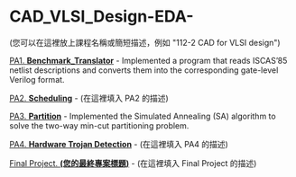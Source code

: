 # CAD_VLSI_Design-EDA-

(您可以在這裡放上課程名稱或簡短描述，例如 "112-2 CAD for VLSI design")

[PA1. **Benchmark_Translator**](./PA1_Benchmark_Translator) - Implemented a program that reads ISCAS’85 netlist descriptions and converts them into the corresponding gate-level Verilog format.

[PA2. **Scheduling**](./PA2_Scheduling-main) - (在這裡填入 PA2 的描述)

[PA3. **Partition**](./PA3_partition) - Implemented the Simulated Annealing (SA) algorithm to solve the two-way min-cut partitioning problem.

[PA4. **Hardware Trojan Detection**](./PA4_Hardware_Trojan_Detection) - (在這裡填入 PA4 的描述)

[Final Project. **(您的最終專案標題)**](https://youtu.be/Fec11u-RkQ0) - (在這裡填入 Final Project 的描述)
